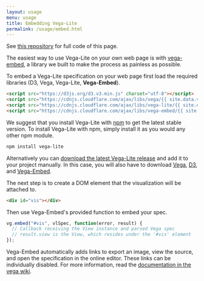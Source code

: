 ```yaml
---
layout: usage
menu: usage
title: Embedding Vega-Lite
permalink: /usage/embed.html
---
```


See [this repository](https://github.com/vega/vega-lite-demo) for full code of this page.

The easiest way to use Vega-Lite on your own web page is with [vega-embed](https://github.com/vega/vega-embed), a library we built to make the process as painless as possible.

To embed a Vega-Lite specification on your web page first load the required libraries (D3, Vega, Vega-Lite, **Vega-Embed**).

```html
<script src="https://d3js.org/d3.v3.min.js" charset="utf-8"></script>
<script src="https://cdnjs.cloudflare.com/ajax/libs/vega/{{ site.data.versions.vega }}/vega.js" charset="utf-8"></script>
<script src="https://cdnjs.cloudflare.com/ajax/libs/vega-lite/{{ site.data.versions.vega-lite }}/vega-lite.js" charset="utf-8"></script>
<script src="https://cdnjs.cloudflare.com/ajax/libs/vega-embed/{{ site.data.versions.vega-embed }}/vega-embed.js" charset="utf-8"></script>
```

We suggest that you install Vega-Lite with [npm](https://www.npmjs.com/package/vega-lite) to get the latest stable version. To install Vega-Lite with npm, simply install it as you would any other npm module.

```sh
npm install vega-lite
```

Alternatively you can [download the latest Vega-Lite release](https://github.com/vega/vega-lite/releases/latest) and add it to your project manually.  In this case, you will also have to download [Vega](https://github.com/vega/vega/releases/latest), [D3](http://d3js.org), and [Vega-Embed](https://github.com/vega/vega-embed/releases/latest).

The next step is to create a DOM element that the visualization will be attached to.

```html
<div id="vis"></div>
```

Then use Vega-Embed's provided function to embed your spec.

```js
vg.embed("#vis", vlSpec, function(error, result) {
  // Callback receiving the View instance and parsed Vega spec
  // result.view is the View, which resides under the '#vis' element
});
```

Vega-Embed automatically adds links to export an image, view the source, and open the specification in the online editor. These links can be individually disabled. For more information, read the [documentation in the vega wiki](https://github.com/vega/vega/wiki/Embed-Vega-Web-Components).
